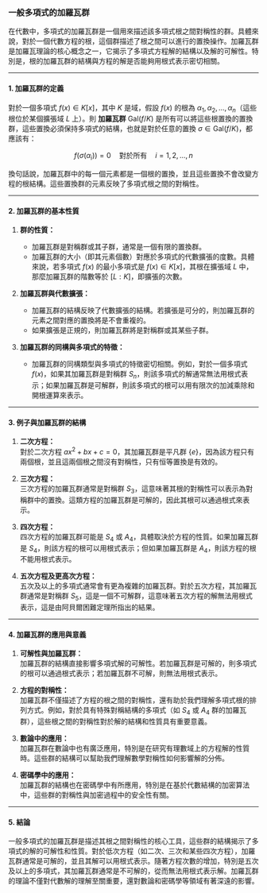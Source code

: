 ### **一般多項式的加羅瓦群**

在代數中，多項式的加羅瓦群是一個用來描述該多項式根之間對稱性的群。具體來說，對於一個代數方程的根，這個群描述了根之間可以進行的置換操作。加羅瓦群是加羅瓦理論的核心概念之一，它揭示了多項式方程解的結構以及解的可解性。特別是，根的加羅瓦群的結構與方程的解是否能夠用根式表示密切相關。

---

#### **1. 加羅瓦群的定義**

對於一個多項式 $f(x) \in K[x]$，其中 $K$ 是域，假設 $f(x)$ 的根為 $\alpha_1, \alpha_2, \dots, \alpha_n$（這些根位於某個擴張域 $L$ 上）。則 **加羅瓦群** $\text{Gal}(f/K)$ 是所有可以將這些根置換的置換群，這些置換必須保持多項式的結構，也就是對於任意的置換 $\sigma \in \text{Gal}(f/K)$，都應該有：

$$
f(\sigma(\alpha_i)) = 0 \quad \text{對於所有} \quad i = 1, 2, \dots, n
$$

換句話說，加羅瓦群中的每一個元素都是一個根的置換，並且這些置換不會改變方程的根結構。這些置換群的元素反映了多項式根之間的對稱性。

---

#### **2. 加羅瓦群的基本性質**

1. **群的性質：**
   - 加羅瓦群是對稱群或其子群，通常是一個有限的置換群。
   - 加羅瓦群的大小（即其元素個數）對應於多項式的代數擴張的度數。具體來說，若多項式 $f(x)$ 的最小多項式是 $f(x) \in K[x]$，其根在擴張域 $L$ 中，那麼加羅瓦群的階數等於 $[L : K]$，即擴張的次數。

2. **加羅瓦群與代數擴張：**
   - 加羅瓦群的結構反映了代數擴張的結構。若擴張是可分的，則加羅瓦群的元素之間對應的置換將是不會重複的。
   - 如果擴張是正規的，則加羅瓦群將是對稱群或其某些子群。

3. **加羅瓦群的同構與多項式的特徵：**
   - 加羅瓦群的同構類型與多項式的特徵密切相關。例如，對於一個多項式 $f(x)$，如果其加羅瓦群是對稱群 $S_n$，則該多項式的解通常無法用根式表示；如果加羅瓦群是可解群，則該多項式的根可以用有限次的加減乘除和開根運算來表示。

---

#### **3. 例子與加羅瓦群的結構**

1. **二次方程：**  
   對於二次方程 $ax^2 + bx + c = 0$，其加羅瓦群是平凡群 $\{ e \}$，因為該方程只有兩個根，並且這兩個根之間沒有對稱性，只有恒等置換是有效的。

2. **三次方程：**  
   三次方程的加羅瓦群通常是對稱群 $S_3$，這意味著其根的對稱性可以表示為對稱群中的置換。這類方程的加羅瓦群是可解的，因此其根可以通過根式來表示。

3. **四次方程：**  
   四次方程的加羅瓦群可能是 $S_4$ 或 $A_4$，具體取決於方程的性質。如果加羅瓦群是 $S_4$，則該方程的根可以用根式表示；但如果加羅瓦群是 $A_4$，則該方程的根不能用根式表示。

4. **五次方程及更高次方程：**  
   五次及以上的多項式通常會有更為複雜的加羅瓦群。對於五次方程，其加羅瓦群通常是對稱群 $S_5$，這是一個不可解群，這意味著五次方程的解無法用根式表示，這是由阿貝爾困難定理所指出的結果。

---

#### **4. 加羅瓦群的應用與意義**

1. **可解性與加羅瓦群：**  
   加羅瓦群的結構直接影響多項式解的可解性。若加羅瓦群是可解的，則多項式的根可以通過根式表示；若加羅瓦群不可解，則無法用根式表示。

2. **方程的對稱性：**  
   加羅瓦群不僅描述了方程的根之間的對稱性，還有助於我們理解多項式根的排列方式。例如，對於具有特殊對稱結構的多項式（如 $S_4$ 或 $A_4$ 群的加羅瓦群），這些根之間的對稱性對於解的結構和性質具有重要意義。

3. **數論中的應用：**  
   加羅瓦群在數論中也有廣泛應用，特別是在研究有理數域上的方程解的性質時。這些群的結構可以幫助我們理解數學對稱性如何影響解的分佈。

4. **密碼學中的應用：**  
   加羅瓦群的結構也在密碼學中有所應用，特別是在基於代數結構的加密算法中，這些群的對稱性與加密過程中的安全性有關。

---

#### **5. 結論**

一般多項式的加羅瓦群是描述其根之間對稱性的核心工具，這些群的結構揭示了多項式的解的可解性和性質。對於低次方程（如二次、三次和某些四次方程），加羅瓦群通常是可解的，並且其解可以用根式表示。隨著方程次數的增加，特別是五次及以上的多項式，其加羅瓦群通常是不可解的，從而無法用根式表示解。加羅瓦群的理論不僅對代數解的理解至關重要，還對數論和密碼學等領域有著深遠的影響。